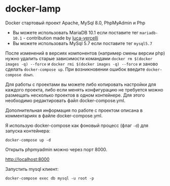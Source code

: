 # docker-lamp

Docker стартовый проект Apache, MySql 8.0, PhpMyAdmin и Php

- Вы можете использовать MariaDB 10.1 если поставите тег `mariadb-10.1` - contribution made by [luca-vercelli](https://github.com/luca-vercelli)
- Вы можете использовать MySql 5.7 если поставите тег `mysql5.7`

После изменений в версиях компонентов (например смены версии php) нужно удалить старые зависимости командами `docker rm $(docker images -q) --force` и `docker rmi $(docker images -q) --force` и заново сделать `docker-compose up`. При возникновении ошибок введите `docker-compose down`.

Для работы с проектами вы можете либо копировать настройки для каждого проекта, либо если менять конфигурацию не требуется можно размещать несколько проектов в одном контейнере. Для этого необходимо редактировать файл docker-compose.yml.

Дополнительная информация по работе с проектом описана в комментариях в файле docker-compose.yml.

Я использую docker-compose как фоновый процесс (флаг `-d`) для запуска контейнера:

```
docker-compose up -d
```

Открыть phpmyadmin можно через порт 8000.

[http://localhost:8000](http://localhost:8000)

Запустить mysql клиент:

`docker-compose exec db mysql -u root -p` 
